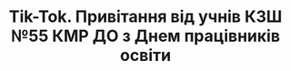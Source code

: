 ﻿---
title: Tik-Tok. Привітання від учнів КЗШ №55 КМР ДО з Днем працівників освіти
---

<youtube id="AQ4VVyN9w3Y"></youtube>
